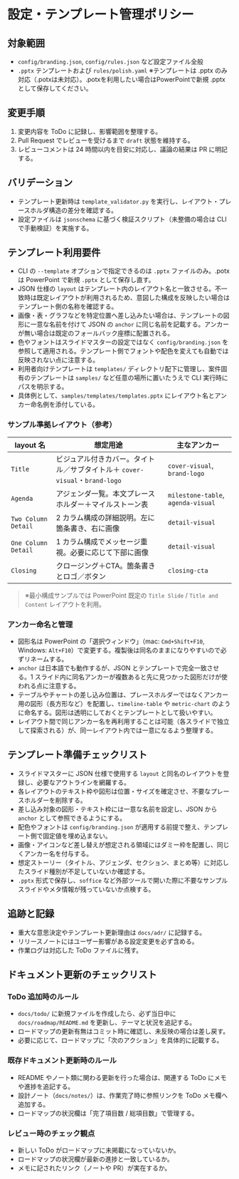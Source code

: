 # 設定・テンプレート管理ポリシー

## 対象範囲
- `config/branding.json`, `config/rules.json` など設定ファイル全般
- `.pptx` テンプレートおよび `rules/polish.yaml`
  ※テンプレートは .pptx のみ対応（.potxは未対応）。.potxを利用したい場合はPowerPointで新規 .pptx として保存してください。

## 変更手順
1. 変更内容を ToDo に記録し、影響範囲を整理する。
2. Pull Request でレビューを受けるまで `draft` 状態を維持する。
3. レビューコメントは 24 時間以内を目安に対応し、議論の結果は PR に明記する。

## バリデーション
- テンプレート更新時は `template_validator.py` を実行し、レイアウト・プレースホルダ構造の差分を確認する。
- 設定ファイルは `jsonschema` に基づく検証スクリプト（未整備の場合は CLI で手動検証）を実施する。

## テンプレート利用要件
- CLI の `--template` オプションで指定できるのは `.pptx` ファイルのみ。.potx は PowerPoint で新規 `.pptx` として保存し直す。
- JSON 仕様の `layout` はテンプレート内のレイアウト名と一致させる。不一致時は既定レイアウトが利用されるため、意図した構成を反映したい場合はテンプレート側の名称を確認する。
- 画像・表・グラフなどを特定位置へ差し込みたい場合は、テンプレートの図形に一意な名前を付けて JSON の `anchor` に同じ名前を記載する。アンカーが無い場合は既定のフォールバック座標に配置される。
- 色やフォントはスライドマスターの設定ではなく `config/branding.json` を参照して適用される。テンプレート側でフォントや配色を変えても自動では反映されない点に注意する。
- 利用者向けテンプレートは `templates/` ディレクトリ配下に管理し、案件固有のテンプレートは `samples/` など任意の場所に置いたうえで CLI 実行時にパスを明示する。
- 具体例として、`samples/templates/templates.pptx` にレイアウト名とアンカー命名例を添付している。

### サンプル準拠レイアウト（参考）
| layout 名 | 想定用途 | 主なアンカー |
| --- | --- | --- |
| `Title` | ビジュアル付きカバー。タイトル／サブタイトル＋ `cover-visual`・`brand-logo` | `cover-visual`, `brand-logo` |
| `Agenda` | アジェンダ一覧。本文プレースホルダー＋マイルストーン表 | `milestone-table`, `agenda-visual` |
| `Two Column Detail` | 2 カラム構成の詳細説明。左に箇条書き、右に画像 | `detail-visual` |
| `One Column Detail` | 1 カラム構成でメッセージ重視。必要に応じて下部に画像 | `detail-visual` |
| `Closing` | クロージング＋CTA。箇条書きとロゴ／ボタン | `closing-cta` |

> ※最小構成サンプルでは PowerPoint 既定の `Title Slide` / `Title and Content` レイアウトを利用。

### アンカー命名と管理
- 図形名は PowerPoint の「選択ウィンドウ」（mac: `Cmd+Shift+F10`, Windows: `Alt+F10`）で変更する。複製後は同名のままになりやすいので必ずリネームする。
- `anchor` は日本語でも動作するが、JSON とテンプレートで完全一致させる。1 スライド内に同名アンカーが複数あると先に見つかった図形だけが使われる点に注意する。
- テーブルやチャートの差し込み位置は、プレースホルダーではなくアンカー用の図形（長方形など）を配置し、`timeline-table` や `metric-chart` のように命名する。図形は透明にしておくとテンプレートとして扱いやすい。
- レイアウト間で同じアンカー名を再利用することは可能（各スライドで独立して探索される）が、同一レイアウト内では一意になるよう整理する。

## テンプレート準備チェックリスト
- スライドマスターに JSON 仕様で使用する `layout` と同名のレイアウトを登録し、必要なアウトラインを網羅する。
- 各レイアウトのテキスト枠や図形は位置・サイズを確定させ、不要なプレースホルダーを削除する。
- 差し込み対象の図形・テキスト枠には一意な名前を設定し、JSON から `anchor` として参照できるようにする。
- 配色やフォントは `config/branding.json` が適用する前提で整え、テンプレート側で固定値を埋め込まない。
- 画像・アイコンなど差し替えが想定される領域にはダミー枠を配置し、同じくアンカー名を付与する。
- 想定ストーリー（タイトル、アジェンダ、セクション、まとめ等）に対応したスライド種別が不足していないか確認する。
- `.pptx` 形式で保存し、`soffice` など外部ツールで開いた際に不要なサンプルスライドやメタ情報が残っていないか点検する。

## 追跡と記録
- 重大な意思決定やテンプレート更新理由は `docs/adr/` に記録する。
- リリースノートにはユーザー影響がある設定変更を必ず含める。
- 作業ログは対応した ToDo ファイルに残す。

## ドキュメント更新のチェックリスト

### ToDo 追加時のルール
- `docs/todo/` に新規ファイルを作成したら、必ず当日中に `docs/roadmap/README.md` を更新し、テーマと状況を追記する。
- ロードマップの更新有無はコミット時に確認し、未反映の場合は差し戻す。
- 必要に応じて、ロードマップに「次のアクション」を具体的に記載する。

### 既存ドキュメント更新時のルール
- README やノート類に関わる更新を行った場合は、関連する ToDo にメモや進捗を追記する。
- 設計ノート（`docs/notes/`）は、作業完了時に参照リンクを ToDo メモ欄へ追加する。
- ロードマップの状況欄は「完了項目数 / 総項目数」で管理する。

### レビュー時のチェック観点
- 新しい ToDo がロードマップに未掲載になっていないか。
- ロードマップの状況欄が最新の進捗と一致しているか。
- メモに記されたリンク（ノートや PR）が実在するか。
